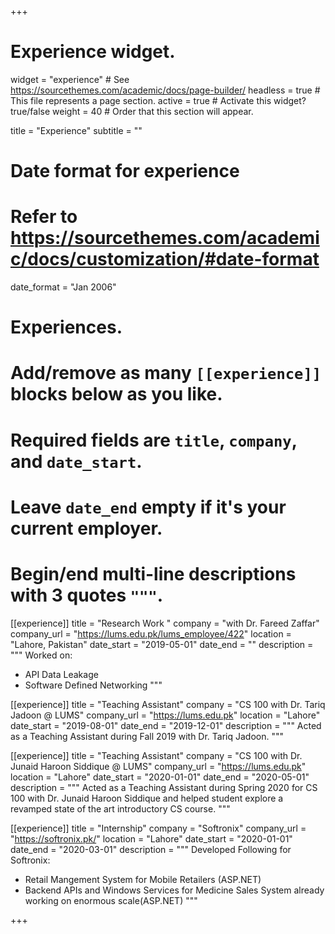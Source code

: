 +++
# Experience widget.
widget = "experience"  # See https://sourcethemes.com/academic/docs/page-builder/
headless = true  # This file represents a page section.
active = true  # Activate this widget? true/false
weight = 40  # Order that this section will appear.

title = "Experience"
subtitle = ""

# Date format for experience
#   Refer to https://sourcethemes.com/academic/docs/customization/#date-format
date_format = "Jan 2006"

# Experiences.
#   Add/remove as many `[[experience]]` blocks below as you like.
#   Required fields are `title`, `company`, and `date_start`.
#   Leave `date_end` empty if it's your current employer.
#   Begin/end multi-line descriptions with 3 quotes `"""`.
[[experience]]
  title = "Research Work "
  company = "with Dr. Fareed Zaffar"
  company_url = "https://lums.edu.pk/lums_employee/422"
  location = "Lahore, Pakistan"
  date_start = "2019-05-01"
  date_end = ""
  description = """
  Worked on:
  * API Data Leakage
  * Software Defined Networking
  """

[[experience]]
  title = "Teaching Assistant"
  company = "CS 100 with Dr. Tariq Jadoon @ LUMS"
  company_url = "https://lums.edu.pk"
  location = "Lahore"
  date_start = "2019-08-01"
  date_end = "2019-12-01"
  description = """
  Acted as a Teaching Assistant during Fall 2019 with Dr. Tariq Jadoon.
  """

[[experience]]
  title = "Teaching Assistant"
  company = "CS 100 with Dr. Junaid Haroon Siddique @ LUMS"
  company_url = "https://lums.edu.pk"
  location = "Lahore"
  date_start = "2020-01-01"
  date_end = "2020-05-01"
  description = """
  Acted as a Teaching Assistant during Spring 2020 for CS 100 with Dr. Junaid Haroon Siddique and helped student explore a revamped state of the art introductory CS course.
  """


[[experience]]
  title = "Internship"
  company = "Softronix"
  company_url = "https://softronix.pk/"
  location = "Lahore"
  date_start = "2020-01-01"
  date_end = "2020-03-01"
  description = """
  Developed Following for Softronix:
  * Retail Mangement System for Mobile Retailers (ASP.NET)
  * Backend APIs and Windows Services for Medicine Sales System already working on enormous scale(ASP.NET)
  """

+++
